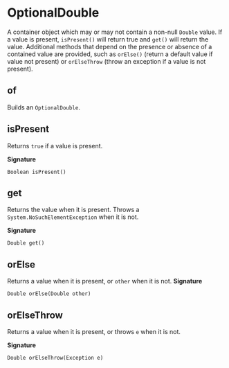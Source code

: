 # OptionalDouble

A container object which may or may not contain a non-null `Double` value. If a value is present, `isPresent()` will return true and `get()` will return the value. Additional methods that depend on the presence or absence of a contained value are provided, such as `orElse()` (return a default value if value not present) or `orElseThrow` (throw an exception if a value is not present).

## of

Builds an `OptionalDouble`.

## isPresent

Returns `true` if a value is present.

**Signature**
```
Boolean isPresent()
```

## get

Returns the value when it is present. Throws a `System.NoSuchElementException` when it is not.

**Signature**
```
Double get()
```

## orElse

Returns a value when it is present, or `other` when it is not.
**Signature**
```
Double orElse(Double other)
```

## orElseThrow

Returns a value when it is present, or throws `e` when it is not.

**Signature**
```
Double orElseThrow(Exception e)
```


